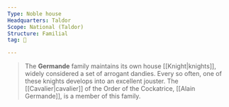 ```yaml
---
Type: Noble house
Headquarters: Taldor
Scope: National (Taldor)
Structure: Familial
tag: 👥

---
```


> The **Germande** family maintains its own house [[Knight|knights]], widely considered a set of arrogant dandies. Every so often, one of these knights develops into an excellent jouster.
> The [[Cavalier|cavalier]] of the Order of the Cockatrice, [[Alain Germande]], is a member of this family.







